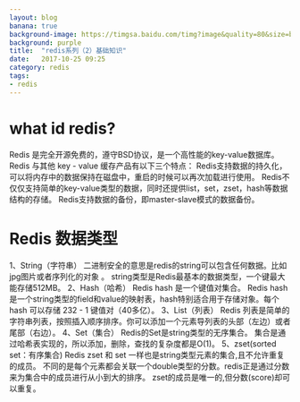 ```yaml
---
layout: blog
banana: true
background-image: https://timgsa.baidu.com/timg?image&quality=80&size=b9999_10000&sec=1508933893212&di=f170453e2e87765af6a10307b3899fdb&imgtype=0&src=http%3A%2F%2Fstatic.open-open.com%2Fnews%2FuploadImg%2F20160618%2F20160618093614_122.png
background: purple
title:  "redis系列（2）基础知识"
date:   2017-10-25 09:25
category: redis
tags:
- redis
---
```


# what id  redis?
Redis 是完全开源免费的，遵守BSD协议，是一个高性能的key-value数据库。
Redis 与其他 key - value 缓存产品有以下三个特点：
Redis支持数据的持久化，可以将内存中的数据保持在磁盘中，重启的时候可以再次加载进行使用。
Redis不仅仅支持简单的key-value类型的数据，同时还提供list，set，zset，hash等数据结构的存储。
Redis支持数据的备份，即master-slave模式的数据备份。

# Redis 数据类型
1、String（字符串） 二进制安全的意思是redis的string可以包含任何数据。比如jpg图片或者序列化的对象 。
string类型是Redis最基本的数据类型，一个键最大能存储512MB。
2、Hash（哈希）
Redis hash 是一个键值对集合。
Redis hash是一个string类型的field和value的映射表，hash特别适合用于存储对象。每个 hash 可以存储 232 - 1 键值对（40多亿）。
3、List（列表）
Redis 列表是简单的字符串列表，按照插入顺序排序。你可以添加一个元素导列表的头部（左边）或者尾部（右边）。
4、Set（集合）
Redis的Set是string类型的无序集合。
集合是通过哈希表实现的，所以添加，删除，查找的复杂度都是O(1)。
5、zset(sorted set：有序集合)
Redis zset 和 set 一样也是string类型元素的集合,且不允许重复的成员。
不同的是每个元素都会关联一个double类型的分数。redis正是通过分数来为集合中的成员进行从小到大的排序。
zset的成员是唯一的,但分数(score)却可以重复。
